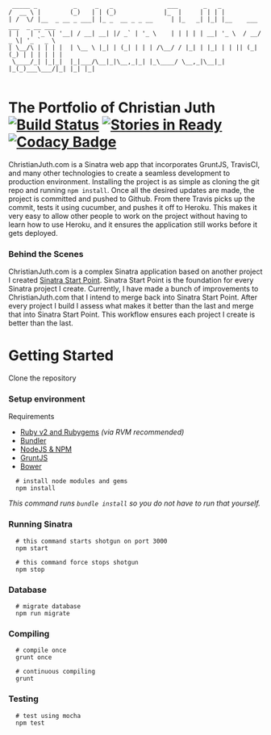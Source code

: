 ```
 _____ _          _     _   _               ___       _   _                          
/  __ \ |        (_)   | | (_)             |_  |     | | | |                         
| /  \/ |__  _ __ _ ___| |_ _  __ _ _ __     | |_   _| |_| |__    ___ ___  _ __ ___  
| |   | '_ \| '__| / __| __| |/ _` | '_ \    | | | | | __| '_ \  / __/ _ \| '_ ` _ \ 
| \__/\ | | | |  | \__ \ |_| | (_| | | | /\__/ / |_| | |_| | | || (_| (_) | | | | | |
 \____/_| |_|_|  |_|___/\__|_|\__,_|_| |_\____/ \__,_|\__|_| |_(_)___\___/|_| |_| |_|
                                                                                 
```

# The Portfolio of Christian Juth [![Build Status](https://travis-ci.org/Christianjuth/Portfolio.svg?branch=master)](https://travis-ci.org/Christianjuth/Portfolio) [![Stories in Ready](https://badge.waffle.io/Christianjuth/portfolio.svg?label=ready&title=Issues)](http://waffle.io/Christianjuth/sinatra-startpoint) [![Codacy Badge](https://api.codacy.com/project/badge/Grade/3e5abf687cfc495a93cafd274074fa39)](https://www.codacy.com/app/cjuth2/Portfolio?utm_source=github.com&amp;utm_medium=referral&amp;utm_content=Christianjuth/Portfolio&amp;utm_campaign=Badge_Grade)

ChristianJuth.com is a Sinatra web app that incorporates GruntJS, TravisCI, and many other technologies to create a seamless development to production environment. Installing the project is as simple as cloning the git repo and running `npm install`. Once all the desired updates are made, the project is committed and pushed to Github. From there Travis picks up the commit, tests it using cucumber, and pushes it off to Heroku. This makes it very easy to allow other people to work on the project without having to learn how to use Heroku, and it ensures the application still works before it gets deployed.

### Behind the Scenes
ChristianJuth.com is a complex Sinatra application based on another project I created [Sinatra Start Point](https://github.com/Christianjuth/sinatra-start-point). Sinatra Start Point is the foundation for every Sinatra project I create. Currently, I have made a bunch of improvements to ChristianJuth.com that I intend to merge back into Sinatra Start Point. After every project I build I assess what makes it better than the last and merge that into Sinatra Start Point. This workflow ensures each project I create is better than the last.

# Getting Started
Clone the repository

### Setup environment
Requirements
* [Ruby v2 and Rubygems](https://rvm.io/) _(via RVM recommended)_
* [Bundler](http://bundler.io/)
* [NodeJS & NPM](https://nodejs.org/en/)
* [GruntJS](http://gruntjs.com)
* [Bower](http://bower.io/)

```shell
  # install node modules and gems
  npm install
```
_This command runs `bundle install` so you do not have to run that yourself._

### Running Sinatra
```shell
  # this command starts shotgun on port 3000
  npm start

  # this command force stops shotgun
  npm stop
```

### Database
```shell
  # migrate database
  npm run migrate
```

### Compiling
```shell
  # compile once
  grunt once

  # continuous compiling
  grunt
```

### Testing
```
  # test using mocha
  npm test
```
